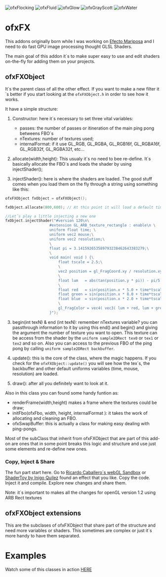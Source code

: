 ![ofxFlocking](http://patriciogonzalezvivo.com/images/flock.png) ![ofxFluid](http://patriciogonzalezvivo.com/images/fluid.png) ![ofxGlow](http://patriciogonzalezvivo.com/images/oldTv.png) ![ofxGrayScott](http://patriciogonzalezvivo.com/images/grayScott.png) ![ofxWater](http://patriciogonzalezvivo.com/images/water.png)

# ofxFX #

This addons originally born while I was working on [Efecto Mariposa](http://patriciogonzalezvivo.com/butterfly.html "Efecto Mariposa") and I need to do fast GPU image processing thought GLSL Shaders.

The main goal of this addon it´s to make super easy to use and edit shaders on-the-fly for adding them on your projects.

## ofxFXObject ##
It´s the parent class of all the other effect. If you want to make a new filter it´s better if you start looking at the ```ofxFXObject.h``` in order to see how it works. 

It have a simple structure:

1. Constructor: here it´s necessary to set three vital variables: 
    - passes: the number of passes or itineration of the main ping pong betweens FBO´s  
    - nTextures: number of textures used;
    - internalFormat: if it use GL_RGB, GL_RGBA, GL_RGB16f, GL_RGBA16f, GL_RGB32f, GL_RGBA32f, etc...
    
2. allocate(width,height): This usualy it´s no need to bee re-define. It´s basically allocate the FBO´s and loads the shader by using injectShader();

3. injectShader(): here is where the shaders are loaded. The good stuff comes when you load them on the fly through a string using something like this:

```c++
ofxFXObject fxObject = ofxFXObject();

fxObject.allocate(800,600); // At this point it will load a default timer shader

//Let´s play a little injecting a new one
fxObject.injectShader("#version 120\n\
                    #extension GL_ARB_texture_rectangle : enable\n \
                    uniform float time; \
                    uniform vec2 mouse;\
                    uniform vec2 resolution;\
                    \
                    float pi = 3.141592653589793238462643383279;\
                    \
                    void main( void ) {\
                        float tscale = 2.5;\
                        \
                        vec2 position = gl_FragCoord.xy / resolution.xy;\
                        \
                        float lum   = abs(tan(position.y * pi)) - pi/5.0;\
                        \
                        float red   = sin(position.x * 5.0 + time*tscale*1.00) * 2.0 - 1.0;\
                        float green = sin(position.x * 8.0 + time*tscale*1.33) * 2.0 - 1.0;\
                        float blue  = sin(position.x * 2.0 + time*tscale*1.93) * 2.0 - 1.0;\
                        \
                        gl_FragColor = vec4( vec3( lum + red, lum + green, lum + blue ), 1.0 );\
                    }"); 
```

3. begin(int texN) & end (int texN): remember nTextures variable? you can passthrough information to it by using this end() and begin() and giving the argument the number of texture you want to open. This texture can be access from the shader by the ```uniform sample2DRect tex0``` or ```tex1``` or ```tex2``` and so on. Also you can access to the previous FBO of the ping pong by calling ```uniform sample2DRect backbuffer```. 

4. update(): this is the core of the class, where the magic happens. If you check  for the ```ofxFXObject::update()``` you will see how the tex´s, the backbuffer and other default uniforms variables (time, mouse, resolution) are loaded.

5. draw(): after all you definitely want to look at it.


Also in this class you can found some handy funtion as:

* renderFrame(width,height) makes a frame where the textures could be draw;
* initFbo(ofxFbo, width, height, internalFormat ): it takes the work of allocating and cleaning an FBO.
* ofxSwapBuffer: this is actually a class for making easy dealing with ping-pongs.

Most of the subClass that inherit from ofxFXObject that are part of this add-on are ones that in some point breaks this logic and structure and use just some elements and re-define new ones.

### Copy, Inject & Share ###
The fun part start here. Go to [Ricardo Caballero´s webGL Sandbox](http://mrdoob.com/projects/glsl_sandbox/) or [ShaderToy by Inigo Quilez](http://www.iquilezles.org/apps/shadertoy/) found an effect that you like. Copy the code. Inject it and compile.
Explore new changes and share them.

Note: it´s important to makes all the changes for openGL version 1.2 using ARB Rect textures

## ofxFXObject extensions ##

This are the subclases of ofxFXObject that share part of the structure and need more variables or shaders. This sometimes are complex or just it´s more handy to have them separated.

# Examples #
Watch some of this classes in action [HERE](http://www.patriciogonzalezvivo.com/blog/?p=488)
